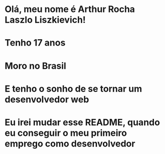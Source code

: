 # Olá, meu nome é Arthur Rocha Laszlo Liszkievich!
# Tenho 17 anos
# Moro no Brasil
# E tenho o sonho de se tornar um desenvolvedor web

# Eu irei mudar esse README, quando eu conseguir o meu primeiro emprego como desenvolvedor
